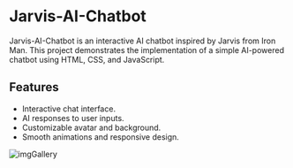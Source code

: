 # Jarvis-AI-Chatbot


Jarvis-AI-Chatbot is an interactive AI chatbot inspired by Jarvis from Iron Man. This project demonstrates the implementation of a simple AI-powered chatbot using HTML, CSS, and JavaScript.

## Features

- Interactive chat interface.
- AI responses to user inputs.
- Customizable avatar and background.
- Smooth animations and responsive design.

![imgGallery](https://github.com/user-attachments/assets/01126203-2bff-49b7-8812-25e526d92e2a)
